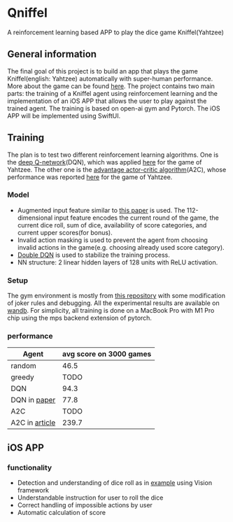 # Qniffel
A reinforcement learning based APP to play the dice game Kniffel(Yahtzee)

## General information
The final goal of this project is to build an app that plays the game Kniffel(english: Yahtzee) automatically with super-human performance. More about the game can be found [here](https://en.wikipedia.org/wiki/Yahtzee).
The project contains two main parts: the training of a Kniffel agent using reinforcement learning and the implementation of an iOS APP that allows the user to play against the trained agent.
The training is based on open-ai gym and Pytorch. The iOS APP will be implemented using SwiftUI.  

## Training
The plan is to test two different reinforcement learning algorithms. One is the [deep Q-network](https://arxiv.org/abs/1312.5602)(DQN), 
which was applied [here](https://web.stanford.edu/class/aa228/reports/2018/final75.pdf) for the game of Yahtzee. 
The other one is the [advantage actor-critic algorithm](https://arxiv.org/abs/1602.01783)(A2C), whose performance was reported [here](https://dionhaefner.github.io/2021/04/yahtzotron-learning-to-play-yahtzee-with-advantage-actor-critic/#pre-training-via-advantage-look-up-table) for the game of Yahtzee.
### Model
- Augmented input feature similar to [this paper](https://web.stanford.edu/class/aa228/reports/2018/final75.pdf) is used. 
The 112-dimensional input feature encodes the current round of the game, the current dice roll, sum of dice, availability of score categories, and current upper scores(for bonus).
- Invalid action masking is used to prevent the agent from choosing invalid actions in the game(e.g. choosing already used score category).
- [Double DQN](https://arxiv.org/abs/1509.06461) is used to stabilize the training process.
- NN structure: 2 linear hidden layers of 128 units with ReLU activation.

### Setup
The gym environment is mostly from [this repository](https://github.com/villebro/gym-yahtzee) with some modification of joker rules and debugging.
All the experimental results are available on [wandb](https://wandb.ai/naiv/Qniffel?workspace=user-naiv).
For simplicity, all training is done on a MacBook Pro with M1 Pro chip using the mps backend extension of pytorch.
### performance

| Agent                                                                                                                                                             | avg score on 3000 games |
|-------------------------------------------------------------------------------------------------------------------------------------------------------------------|-------------------------|
| random                                                                                                                                                            | 46.5                    |
| greedy                                                                                                                                                            | TODO                    | 
| DQN                                                                                                                                                               | 94.3                    |
| DQN in [paper](https://web.stanford.edu/class/aa228/reports/2018/final75.pdf)                                                                                     | 77.8                    |
| A2C                                                                                                                                                               | TODO                    |
| A2C in [article](https://dionhaefner.github.io/2021/04/yahtzotron-learning-to-play-yahtzee-with-advantage-actor-critic/#pre-training-via-advantage-look-up-table) | 239.7                   |

## iOS APP
### functionality
- Detection and understanding of dice roll as in [example](https://developer.apple.com/documentation/vision/understanding_a_dice_roll_with_vision_and_object_detection) using Vision framework
- Understandable instruction for user to roll the dice
- Correct handling of impossible actions by user
- Automatic calculation of score